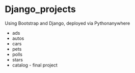 # Django_projects

Using Bootstrap and Django, deployed via Pythonanywhere

* ads
* autos
* cars
* pets
* polls
* stars
* catalog - final project
